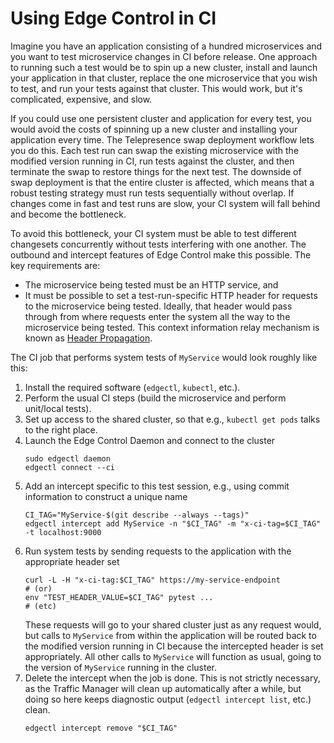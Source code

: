 # Using Edge Control in CI

Imagine you have an application consisting of a hundred microservices and you want to test microservice changes in CI before release. One approach to running such a test would be to spin up a new cluster, install and launch your application in that cluster, replace the one microservice that you wish to test, and run your tests against that cluster. This would work, but it's complicated, expensive, and slow.

If you could use one persistent cluster and application for every test, you would avoid the costs of spinning up a new cluster and installing your application every time. The Telepresence swap deployment workflow lets you do this. Each test run can swap the existing microservice with the modified version running in CI, run tests against the cluster, and then terminate the swap to restore things for the next test. The downside of swap deployment is that the entire cluster is affected, which means that a robust testing strategy must run tests sequentially without overlap. If changes come in fast and test runs are slow, your CI system will fall behind and become the bottleneck.

To avoid this bottleneck, your CI system must be able to test different changesets concurrently without tests interfering with one another. The outbound and intercept features of Edge Control make this possible. The key requirements are:

- The microservice being tested must be an HTTP service, and
- It must be possible to set a test-run-specific HTTP header for requests to the microservice being tested. Ideally, that header would pass through from where requests enter the system all the way to the microservice being tested. This context information relay mechanism is known as [Header Propagation](/learn/kubernetes-glossary/header-propagation/).

The CI job that performs system tests of `MyService` would look roughly like this:

1. Install the required software (`edgectl`, `kubectl`, etc.).
2. Perform the usual CI steps (build the microservice and perform unit/local tests).
3. Set up access to the shared cluster, so that e.g., `kubectl get pods` talks to the right place.
4. Launch the Edge Control Daemon and connect to the cluster
   ```shell
   sudo edgectl daemon
   edgectl connect --ci
   ```
5. Add an intercept specific to this test session, e.g., using commit information to construct a unique name
   ```shell
   CI_TAG="MyService-$(git describe --always --tags)"
   edgectl intercept add MyService -n "$CI_TAG" -m "x-ci-tag=$CI_TAG" -t localhost:9000
   ```
6. Run system tests by sending requests to the application with the appropriate header set
   ```shell
   curl -L -H "x-ci-tag:$CI_TAG" https://my-service-endpoint
   # (or)
   env "TEST_HEADER_VALUE=$CI_TAG" pytest ...
   # (etc)
   ```
   These requests will go to your shared cluster just as any request would, but calls to `MyService` from within the application will be routed back to the modified version running in CI because the intercepted header is set appropriately. All other calls to `MyService` will function as usual, going to the version of `MyService` running in the cluster.
7. Delete the intercept when the job is done.
   This is not strictly necessary, as the Traffic Manager will clean up automatically after a while, but doing so here keeps diagnostic output (`edgectl intercept list`, etc.) clean.
   ```shell
   edgectl intercept remove "$CI_TAG"
   ```
